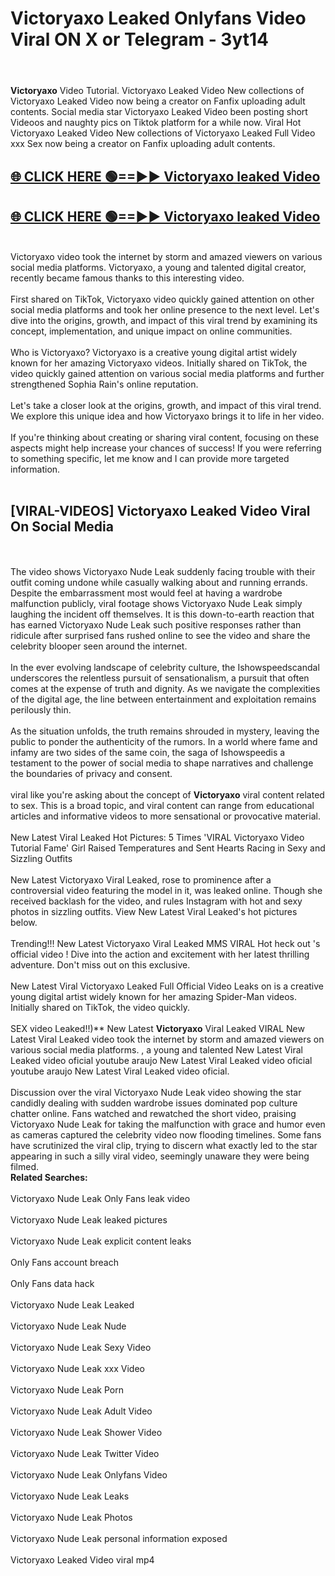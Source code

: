<h1> Victoryaxo Leaked Onlyfans Video Viral ON X or Telegram - 3yt14 </h1>

# 
<br>
<strong>Victoryaxo</strong> Video Tutorial. Victoryaxo Leaked Video New collections of  Victoryaxo Leaked Video now being a creator on Fanfix uploading adult contents. Social media star Victoryaxo Leaked Video been posting short Videoos and naughty pics on Tiktok platform for a while now. Viral Hot Victoryaxo Leaked Video New collections of Victoryaxo Leaked Full Video xxx Sex now being a creator on Fanfix uploading adult contents.
<br>

## [🌐 CLICK HERE 🟢==►► Victoryaxo leaked Video ](https://onlyclips.site?title=Victoryaxo&ref=git)


## [🌐 CLICK HERE 🟢==►► Victoryaxo leaked Video ](https://onlyclips.site?title=Victoryaxo&ref=git)

<br>
Victoryaxo video took the internet by storm and amazed viewers on various social media platforms. Victoryaxo, a young and talented digital creator, recently became famous thanks to this interesting video.
<br><br>
First shared on TikTok, Victoryaxo video quickly gained attention on other social media platforms and took her online presence to the next level. Let's dive into the origins, growth, and impact of this viral trend by examining its concept, implementation, and unique impact on online communities.
<br><br>
Who is Victoryaxo? Victoryaxo is a creative young digital artist widely known for her amazing Victoryaxo videos. Initially shared on TikTok, the video quickly gained attention on various social media platforms and further strengthened Sophia Rain's online reputation.
<br><br>
Let's take a closer look at the origins, growth, and impact of this viral trend. We explore this unique idea and how Victoryaxo brings it to life in her video.
<br><br>
If you're thinking about creating or sharing viral content, focusing on these aspects might help increase your chances of success! If you were referring to something specific, let me know and I can provide more targeted information.
<br><br>
<h2>[VIRAL-VIDEOS] Victoryaxo Leaked Video Viral On Social Media</h2>
<br><br>
The video shows Victoryaxo Nude Leak suddenly facing trouble with their outfit coming undone while casually walking about and running errands. Despite the embarrassment most would feel at having a wardrobe malfunction publicly, viral footage shows Victoryaxo Nude Leak simply laughing the incident off themselves. It is this down-to-earth reaction that has earned Victoryaxo Nude Leak such positive responses rather than ridicule after surprised fans rushed online to see the video and share the celebrity blooper seen around the internet.
<br><br>
In the ever evolving landscape of celebrity culture, the Ishowspeedscandal underscores the relentless pursuit of sensationalism, a pursuit that often comes at the expense of truth and dignity. As we navigate the complexities of the digital age, the line between entertainment and exploitation remains perilously thin.
<br><br>
As the situation unfolds, the truth remains shrouded in mystery, leaving the public to ponder the authenticity of the rumors. In a world where fame and infamy are two sides of the same coin, the saga of Ishowspeedis a testament to the power of social media to shape narratives and challenge the boundaries of privacy and consent.
<br><br>
viral like you're asking about the concept of <strong>Victoryaxo</strong> viral content related to sex. This is a broad topic, and viral content can range from educational articles and informative videos to more sensational or provocative material.
<br><br>
New Latest Viral Leaked Hot Pictures: 5 Times 'VIRAL Victoryaxo Video Tutorial Fame' Girl Raised Temperatures and Sent Hearts Racing in Sexy and Sizzling Outfits
<br><br>
New Latest Victoryaxo Viral Leaked, rose to prominence after a controversial video featuring the model in it, was leaked online. Though she received backlash for the video, and rules Instagram with hot and sexy photos in sizzling outfits. View New Latest Viral Leaked's hot pictures below.
<br><br>
Trending!!! New Latest Victoryaxo Viral Leaked MMS VIRAL Hot heck out 's official video ! Dive into the action and excitement with her latest thrilling adventure. Don't miss out on this exclusive.
<br><br>
New Latest Viral Victoryaxo Leaked Full Official Video Leaks on  is a creative young digital artist widely known for her amazing Spider-Man videos. Initially shared on TikTok, the video quickly.
<br><br>
SEX video Leaked!!)** New Latest <strong>Victoryaxo</strong> Viral Leaked VIRAL New Latest Viral Leaked video took the internet by storm and amazed viewers on various social media platforms. , a young and talented New Latest Viral Leaked video oficial youtube araujo New Latest Viral Leaked video oficial youtube araujo New Latest Viral Leaked video oficial.
<br><br>
Discussion over the viral Victoryaxo Nude Leak video showing the star candidly dealing with sudden wardrobe issues dominated pop culture chatter online. Fans watched and rewatched the short video, praising Victoryaxo Nude Leak for taking the malfunction with grace and humor even as cameras captured the celebrity video now flooding timelines. Some fans have scrutinized the viral clip, trying to discern what exactly led to the star appearing in such a silly viral video, seemingly unaware they were being filmed.
<br>
<strong>Related Searches:</strong>
<br><br>
Victoryaxo Nude Leak Only Fans leak video
<br><br>
Victoryaxo Nude Leak leaked pictures
<br><br>
Victoryaxo Nude Leak explicit content leaks
<br><br>
Only Fans account breach
<br><br>
Only Fans data hack
<br><br>
Victoryaxo Nude Leak Leaked
<br><br>
Victoryaxo Nude Leak Nude
<br><br>
Victoryaxo Nude Leak Sexy Video
<br><br>
Victoryaxo Nude Leak xxx Video
<br><br>
Victoryaxo Nude Leak Porn
<br><br>
Victoryaxo Nude Leak Adult Video
<br><br>
Victoryaxo Nude Leak Shower Video
<br><br>
Victoryaxo Nude Leak Twitter Video
<br><br>
Victoryaxo Nude Leak Onlyfans Video
<br><br>
Victoryaxo Nude Leak Leaks
<br><br>
Victoryaxo Nude Leak Photos
<br><br>
Victoryaxo Nude Leak personal information exposed
<br><br>
Victoryaxo Leaked Video viral mp4
